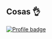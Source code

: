 ## Cosas 👌


[![Profile badge](https://www.codewars.com/users/Zaffias/badges/large)](https://www.codewars.com/users/Zaffias)
